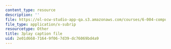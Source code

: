 ```yaml
---
content_type: resource
description: ''
file: https://ol-ocw-studio-app-qa.s3.amazonaws.com/courses/6-004-computation-structures-spring-2017/2e01d66871649f067d39dc76069bd4a9_i1tUBZLWD3o.srt
file_type: application/x-subrip
resourcetype: Other
title: 3play caption file
uid: 2e01d668-7164-9f06-7d39-dc76069bd4a9
---
```

